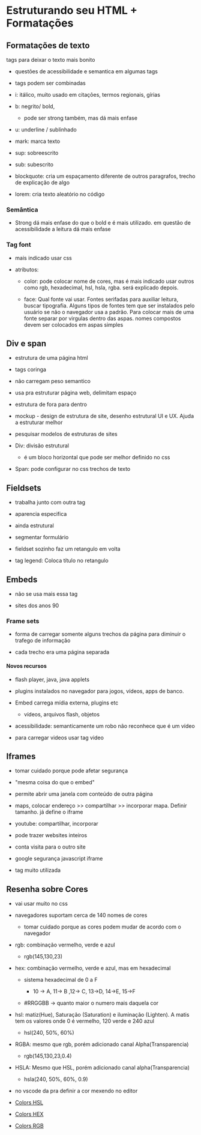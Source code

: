 # Estruturando seu HTML + Formatações

## Formatações de texto

tags para deixar o texto mais bonito

- questões de acessibilidade e semantica em algumas tags

- tags podem ser combinadas

- i: itálico, muito usado em citações, termos regionais, gírias

- b: negrito/ bold,
  
  - pode ser strong também, mas dá mais enfase

- u: underline / sublinhado

- mark: marca texto

- sup: sobreescrito

- sub: subescrito

- blockquote: cria um espaçamento diferente de outros paragrafos, trecho de explicação de algo

- lorem: cria texto aleatório no código

### Semântica

- Strong dá mais enfase do que o bold e é mais utilizado. em questão de acessibilidade a leitura dá mais enfase

### Tag font

- mais indicado usar css

- atributos:
  
  - color: pode colocar nome de cores, mas é mais indicado usar outros como rgb, hexadecimal, hsl, hsla, rgba. será explicado depois.
  
  - face: Qual fonte vai usar. Fontes serifadas para auxiliar leitura, buscar tipografia. Alguns tipos de fontes tem que ser instalados pelo usuário se não o navegador usa a padrão. Para colocar mais de uma fonte separar por virgulas dentro das aspas. nomes compostos devem ser colocados em aspas simples

## Div e span

- estrutura de uma página html

- tags coringa

- não carregam peso semantico

- usa pra estruturar página web, delimitam espaço

- estrutura de fora para dentro

- mockup - design de estrutura de site, desenho estrutural UI e UX. Ajuda a estruturar melhor

- pesquisar modelos de estruturas de sites

- Div: divisão estrutural
  
  - é um bloco horizontal que pode ser melhor definido no css

- Span: pode configurar no css trechos de texto

## Fieldsets

- trabalha junto com outra tag

- aparencia especifica

- ainda estrutural

- segmentar formulário

- fieldset sozinho faz um retangulo em volta

- tag legend: Coloca título no retangulo

## Embeds

- não se usa mais essa tag

- sites dos anos 90

### Frame sets

- forma de carregar somente alguns trechos da página para diminuir o trafego de informação

- cada trecho era uma página separada

#### Novos recursos

- flash player, java, java applets

- plugins instalados no navegador para jogos, vídeos, apps de banco.

- Embed carrega mídia externa, plugins etc
  
  - vídeos, arquivos flash, objetos

- acessibilidade: semanticamente um robo não reconhece que é um vídeo

- para carregar videos usar tag video

## Iframes

- tomar cuidado porque pode afetar segurança

- "mesma coisa do que o embed"

- permite abrir uma janela com conteúdo de outra página

- maps, colocar endereço >> compartilhar >> incorporar mapa. Definir tamanho. já define o iframe

- youtube: compartilhar, incorporar

- pode trazer websites inteiros

- conta visita para o outro site

- google segurança javascript iframe

- tag muito utilizada

## Resenha sobre Cores

- vai usar muito no css

- navegadores suportam cerca de 140 nomes de cores
  
  - tomar cuidado porque as cores podem mudar de acordo com o navegador

- rgb: combinação vermelho, verde e azul
  
  - rgb(145,130,23)

- hex: combinação vermelho, verde e azul, mas em hexadecimal
  
  - sistema hexadecimal de 0 a F

    - 10 -> A, 11-> B ,12-> C, 13->D, 14->E, 15->F
  
  - #RRGGBB -> quanto maior o numero mais daquela cor

- hsl: matiz(Hue), Saturação (Saturation) e iluminação (Lighten). A matis tem os valores onde 0 é vermelho, 120 verde e 240 azul
  
  - hsl(240, 50%, 60%)

- RGBA: mesmo que rgb, porém adicionado canal Alpha(Transparencia)
  
  - rgb(145,130,23,0.4)

- HSLA: Mesmo que HSL, porém adicionado canal alpha(Transparencia)
  
  - hsla(240, 50%, 60%, 0.9)

- no vscode da pra definir a cor mexendo no editor

- [Colors HSL](https://www.w3schools.com/colors/colors_hsl.asp)

- [Colors HEX](https://www.w3schools.com/colors/colors_hexadecimal.asp)

- [Colors RGB](https://www.w3schools.com/colors/colors_rgb.asp)
